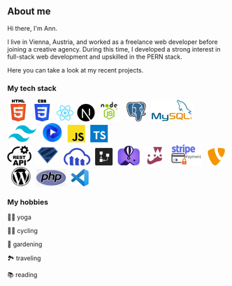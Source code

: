 ## About me

Hi there, I'm Ann.

I live in Vienna, Austria, and worked as a freelance web developer before joining a creative agency.
During this time, I developed a strong interest in full-stack web development and upskilled in the PERN stack.

Here you can take a look at my recent projects.
<br/>

### My tech stack

<img src="html5.png" height="50" title="HTML5"/> <img src="CSS3.png" height="50" title="CSS3"/> &nbsp;<img src="react.png" title="React" height="40"/> &nbsp;<img src="nextjs.png" height="40" title="NEXT.JS"/> &nbsp;<img src="nodejs.png" height="50" title="node.js"/>&nbsp; &nbsp;&nbsp;<img src="postgresql.png" height="45" title="PostgreSQL"/> &nbsp;&nbsp;<img src="MySQL.jpg" height="50" title="MySQL"/>&nbsp;&nbsp; <img src="tailwind.jpg" height="40" title="Tailwind CSS"/> &nbsp;&nbsp;<img src="flowbite.jpg" height="45" title="Flowbite"/> &nbsp;&nbsp;<img src="js.png" height="40" title="JavaScript"/>&nbsp;&nbsp; <img src="typescript.png" height="40" title="TypeScript"/> &nbsp;&nbsp;<br/><img src="restAPI.png" height="45" title="REST API"/>&nbsp;&nbsp; <img src="zod.png" height="50" title="Zod"/>&nbsp;&nbsp; <img src="cloudinary.webp" height="40" title="Cloudinary"/>&nbsp;&nbsp; <img src="drawSQL.jpg" height="40" title="drawSQL"/> &nbsp;&nbsp;<img src="flyio.jpg" height="45" title="Fly.io"/>&nbsp;&nbsp; <img src="jest.png" height="45" title="Jest"/> &nbsp;&nbsp;<img src="Stripe.jpg" height="50" title="stripe"/>&nbsp;&nbsp; <img src="typo3.png" height="40" title="TYPO3"/> &nbsp;&nbsp;<img src="WordPress.jpg" height="45" title="WordPress"/>&nbsp;&nbsp; <img src="php.jpg" height="40" title="PHP"/>&nbsp;&nbsp;&nbsp;<img src="VS.png" height="40" title="Visual Studio Code"/>
<br/>

### My hobbies

🧘‍♀️ yoga

🚵‍♀️ cycling

🌹 gardening

🏞 traveling

📚 reading

